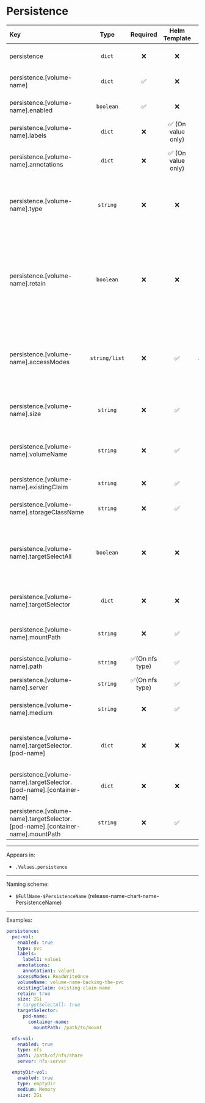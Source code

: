# Persistence

| Key                                                                            |     Type      |    Required     |   Helm Template    |                               Default                               | Description                                                                                                                      |
| :----------------------------------------------------------------------------- | :-----------: | :-------------: | :----------------: | :-----------------------------------------------------------------: | :------------------------------------------------------------------------------------------------------------------------------- |
| persistence                                                                    |    `dict`     |       ❌        |         ❌         |                                `{}`                                 | Define the persistence as dicts                                                                                                  |
| persistence.[volume-name]                                                      |    `dict`     |       ✅        |         ❌         |                                `{}`                                 | Holds persistence definition                                                                                                     |
| persistence.[volume-name].enabled                                              |   `boolean`   |       ✅        |         ❌         |                               `false`                               | Enables or Disables the persistence                                                                                              |
| persistence.[volume-name].labels                                               |    `dict`     |       ❌        | ✅ (On value only) |                                `{}`                                 | Additional labels for persistence                                                                                                |
| persistence.[volume-name].annotations                                          |    `dict`     |       ❌        | ✅ (On value only) |                                `{}`                                 | Additional annotations for persistence                                                                                           |
| persistence.[volume-name].type                                                 |   `string`    |       ❌        |         ❌         |                                `pvc`                                | Define the persistence type (pvc, ixVolume, nfs, hostPath, configmap, secret)                                                    |
| persistence.[volume-name].retain                                               |   `boolean`   |       ❌        |         ❌         |          `{{ .Values.global.fallbackDefaults.pvcRetain }}`          | Define wether the to add helm annotation to retain resource on uninstall (Middleware should also retain it when deleting the NS) |
| persistence.[volume-name].accessModes                                          | `string/list` |       ❌        |         ✅         |       `{{ .Values.global.fallbackDefaults.pvcAccessModes }}`        | Define the accessModes of the PVC, if it's single can be defined as a string, multiple as a list                                 |
| persistence.[volume-name].size                                                 |   `string`    |       ❌        |         ✅         | pvc: `{{ .Values.global.fallbackDefaults.pvcSize }}` emptyDir: `""` | Define the size of the PVC, or the sizeLimit of the emptyDir                                                                     |
| persistence.[volume-name].volumeName                                           |   `string`    |       ❌        |         ✅         |                                                                     | Define the volumeName of a PV, backing the claim                                                                                 |
| persistence.[volume-name].existingClaim                                        |   `string`    |       ❌        |         ✅         |                                                                     | Define an existing claim to use                                                                                                  |
| persistence.[volume-name].storageClassName                                     |   `string`    |       ❌        |         ✅         |          See `templates/lib/storage/_storageClassName.tpl`          | Define an existing claim to use                                                                                                  |
| persistence.[volume-name].targetSelectAll                                      |   `boolean`   |       ❌        |         ❌         |                               `false`                               | Define wether to define this volume to all workloads and mount it on all containers                                              |
| persistence.[volume-name].targetSelector                                       |    `dict`     |       ❌        |         ❌         |                                `{}`                                 | Define a dict with pod and containers to mount                                                                                   |
| persistence.[volume-name].mountPath                                            |   `string`    |       ❌        |         ✅         |                                `""`                                 | Default mountPath for all container                                                                                              |
| persistence.[volume-name].path                                                 |   `string`    | ✅(On nfs type) |         ✅         |                                `""`                                 | Define the nfs export share path                                                                                                 |
| persistence.[volume-name].server                                               |   `string`    | ✅(On nfs type) |         ✅         |                                `""`                                 | Define the nfs server                                                                                                            |
| persistence.[volume-name].medium                                               |   `string`    |       ❌        |         ✅         |                                `""`                                 | Define the medium of emptyDir (Memory, "")                                                                                       |
| persistence.[volume-name].targetSelector.[pod-name]                            |    `dict`     |       ❌        |         ❌         |                                `{}`                                 | Define a dict named after the pod to define the volume                                                                           |
| persistence.[volume-name].targetSelector.[pod-name].[container-name]           |    `dict`     |       ❌        |         ❌         |                                `{}`                                 | Define a dict named after the container to mount the volume                                                                      |
| persistence.[volume-name].targetSelector.[pod-name].[container-name].mountPath |   `string`    |       ❌        |         ✅         |                      `[volume-name].mountPath`                      | Define the mountPath for the container                                                                                           |

---

Appears in:

- `.Values.persistence`

---

Naming scheme:

- `$FullName-$PersistenceName` (release-name-chart-name-PersistenceName)

---

Examples:

```yaml
persistence:
  pvc-vol:
    enabled: true
    type: pvc
    labels:
      label1: value1
    annotations:
      annotation1: value1
    accessModes: ReadWriteOnce
    volumeName: volume-name-backing-the-pvc
    existingClaim: existing-claim-name
    retain: true
    size: 2Gi
    # targetSelectAll: true
    targetSelector:
      pod-name:
        container-name:
          mountPath: /path/to/mount

  nfs-vol:
    enabled: true
    type: nfs
    path: /path/of/nfs/share
    server: nfs-server

  emptyDir-vol:
    enabled: true
    type: emptyDir
    medium: Memory
    size: 2Gi
```
